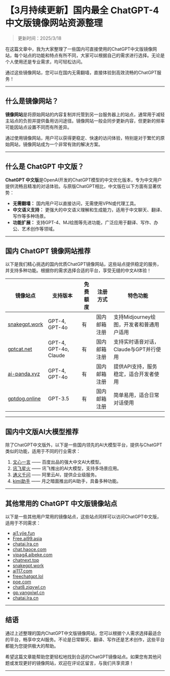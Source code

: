 # 【3月持续更新】国内最全 ChatGPT-4 中文版镜像网站资源整理

>更新时间：2025/3/18

在这篇文章中，我为大家整理了一些国内可直接使用的ChatGPT中文版镜像网站，每个站点的功能和特点有所不同，大家可以根据自己的需求进行选择。无论是个人使用还是专业需求，均可轻松访问。

通过这些镜像网站，您可以在国内无需翻墙，直接体验到高效流畅的ChatGPT服务！

---

## 什么是镜像网站？

**镜像网站**是将原始网站的内容复制并托管到另一台服务器上的站点，通常用于减轻主站点的负担并提供备用访问途径。镜像网站一般会同步更新内容，但更新的频率可能因站点设置不同而有所差异。

通过使用镜像网站，用户可以获得更稳定、快速的访问体验，特别是对于繁忙的原始网站，镜像网站成为一个非常有效的解决方案。

---

## 什么是 ChatGPT 中文版？

**ChatGPT 中文版**是OpenAI开发的ChatGPT模型的中文优化版本，专为中文用户提供流畅且精准的对话体验。与原版ChatGPT相比，中文版在以下方面有显著优势：

- **无需翻墙：** 国内用户可以直接访问，无需使用VPN或代理工具。
- **中文语义支持：** 更强大的中文语义理解和生成能力，适用于中文聊天、翻译、写作等多种场景。
- **功能扩展：** 支持GPT-4、MJ绘图等先进功能，广泛应用于翻译、写作、办公、艺术创作等领域。

---

## 国内 ChatGPT 镜像网站推荐

以下是我们精心挑选的国内优质ChatGPT镜像网站，这些站点提供稳定的服务，并支持多种功能。根据你的需求选择合适的平台，享受无缝的中文AI体验！

| **镜像站点**                      | **支持版本**           | **免费额度** | **注册方式**         | **特色功能**                                |
|------------------------------------|-----------------------|--------------|---------------------|--------------------------------------------|
| [snakegpt.work](https://snakegpt.work)  | GPT-4, GPT-4o         | 有           | 国内邮箱注册        | 支持Midjourney绘图，开发者和普通用户适用    |
| [gptcat.net](https://gptcat.net/)        | GPT-4, GPT-4o, Claude | 有           | 国内邮箱注册        | 支持实时语音对话，Claude与GPT并行使用      |
| [ai-panda.xyz](https://ai-panda.xyz/login?invite_code=34137c47) | GPT-4, GPT-4o         | 有           | 国内邮箱注册        | 提供API支持，服务稳定，适合开发者使用      |
| [gptdog.online](http://gptdog.online/)  | GPT-3.5               | 有           | 国内邮箱注册        | 简单易用，适合日常对话使用                  |

---

## 国内中文版AI大模型推荐

除了ChatGPT中文版外，以下是一些国内领先的AI大模型平台，提供与ChatGPT类似的功能，适用于不同的行业需求：

1. [文心一言](https://yiyan.baidu.com/welcome) —— 百度出品的强大中文AI大模型。
2. [讯飞星火](https://xinghuo.xfyun.cn/) —— 讯飞推出的AI大模型，支持多场景应用。
3. [通义千问](https://tongyi.aliyun.com/) —— 阿里云AI，提供企业级服务。
4. [kimi助手](https://kimi.moonshot.cn/) —— 月之暗面推出的AI助手，具备多种功能。

---

## 其他常用的 ChatGPT 中文版镜像站点

以下是一些其他用户常用的镜像站点，这些站点同样可以访问ChatGPT中文版，适用于不同需求：

- [ai1.yjie.fun](https://ai1.yjie.fun/)
- [Free.ai99.asia](https://Free.ai99.asia)
- [chatai.lra.cn](https://chatai.lra.cn/#/home/chat)
- [chat.haoce.com](https://chat.haoce.com/)
- [vipag4.aibeke.com](https://vipag4.aibeke.com/)
- [chatnext.top](https://www.chatnext.top)
- [snakegpt.work](https://snakegpt.work?inVitecode=PUWFCNERUN)
- [ai117.com](https://ai117.com/)
- [freechatgpt.lol](https://freechatgpt.lol/)
- [poe.com](https://poe.com)
- [chat8.zjqywl.cn](http://chat8.zjqywl.cn/chatbotai/1002?channel=360toufangzt9)
- [gp.yangxiwl.cn](http://gp.yangxiwl.cn/chatmax/chat/1691915246543?channel=baidumaxguizhou&bd_vid=11561269466905197062)
- [chatai.lra.cn](https://chatai.lra.cn/#/home/chat)

---

## 结语

通过上述整理的国内ChatGPT中文版镜像网站，您可以根据个人需求选择最适合的平台，畅享中文AI服务。不论是日常聊天、翻译、写作还是艺术创作，这些平台都能为您提供极大的帮助。

希望这篇文章能帮助您更轻松地找到合适的ChatGPT镜像站点。如果您有其他问题或发现更好的镜像网站，欢迎在评论区留言，与我们共享资源！

---

